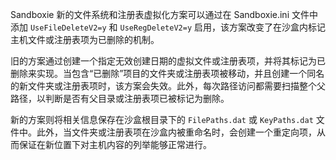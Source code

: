 Sandboxie 新的文件系统和注册表虚拟化方案可以通过在 Sandboxie.ini 文件中添加 `UseFileDeleteV2=y` 和 `UseRegDeleteV2=y` 启用，该方案改变了在沙盒内标记主机文件或注册表项为已删除的机制。

旧的方案通过创建一个指定无效创建日期的虚拟文件或注册表项，并将其标记为已删除来实现。当包含“已删除”项目的文件夹或注册表项被移动，并且创建一个同名的新文件夹或注册表项时，该方案会失效。此外，每次路径访问都需要扫描整个父路径，以判断是否有父目录或注册表项已被标记为删除。

新的方案则将相关信息保存在沙盒根目录下的 `FilePaths.dat` 或 `KeyPaths.dat` 文件中。此外，当文件夹或注册表项在沙盒内被重命名时，会创建一个重定向项，从而保证在新位置下对主机内容的列举能够正常进行。